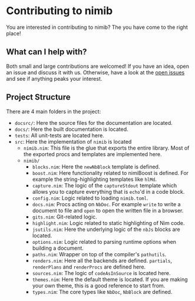 # Contributing to nimib
You are interested in contributing to nimib? The you have come to the right place!

## What can I help with?
Both small and large contributions are welcomed! If you have an idea, open an issue and discuss it with us. Otherwise,
have a look at the [open issues](https://github.com/pietroppeter/nimib/issues) and see if anything peaks your interest.

## Project Structure
There are 4 main folders in the project:
- `docsrc/`: Here the source files for the documentation are located.
- `docs/`: Here the built documentation is located.
- `tests`: All unit-tests are located here.
- `src`: Here the implementation of `nimib` is located
  - `nimib.nim`: This file is the glue that exports the entire library. Most of the exported procs and templates are implemented here.
  - `nimib/`
    - `blocks.nim`: Here the `newNbBlock` template is defined. 
    - `boost.nim`: Here functionality related to nimiBoost is defined. For example the string-highlighting templates like `hlMd`.
    - `capture.nim`: The logic of the `captureStdout` template which allows you to capture everything that is `echo`'d in a code block.
    - `config.nim`: Logic related to loading `nimib.toml`. 
    - `docs.nim`: Procs acting on `NbDoc`. For example `write` to write a document to file and `open` to open the written file in a browser.
    - `gits.nim`: Git-related logic.
    - `highlight.nim`: Logic related to static highlighting of Nim code.
    - `jsutils.nim`: Here the underlying logic of the `nbJs` blocks are located.
    - `options.nim`: Logic related to parsing runtime options when building a document.
    - `paths.nim`: Wrapper on top of the compiler's `pathutils`.
    - `renders.nim`: Here all the backends are defined. `partials`, `renderPlans` and `renderProcs` are defined here.
    - `sources.nim`: The logic of `codeAsInSource` is located here.
    - `themes.nim`: Here the default theme is located. If you are making your own theme, this is a good reference to start from.
    - `types.nim`: The core types like `NbDoc`, `NbBlock` are defined.
